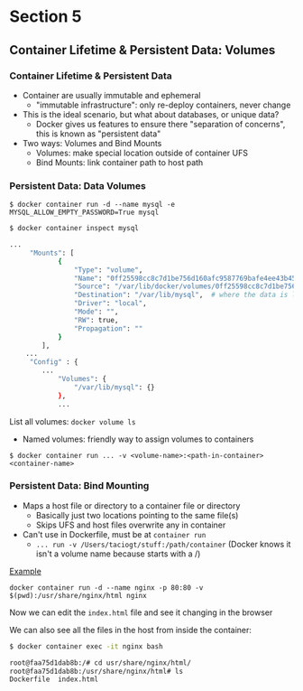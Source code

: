 # Section 5
## Container Lifetime & Persistent Data: Volumes

### Container Lifetime & Persistent Data
* Container are usually immutable and ephemeral
	* "immutable infrastructure": only re-deploy containers, never change
* This is the ideal scenario, but what about databases, or unique data?
	* Docker gives us features to ensure there "separation of concerns", this is known as "persistent data"
* Two ways: Volumes and Bind Mounts
	* Volumes: make special location outside of container UFS
	* Bind Mounts: link container path to host path

### Persistent Data: Data Volumes

`$ docker container run -d --name mysql -e MYSQL_ALLOW_EMPTY_PASSWORD=True mysql`


```bash
$ docker container inspect mysql

...
	 "Mounts": [
            {
                "Type": "volume",
                "Name": "0ff25598cc8c7d1be756d160afc9587769bafe4ee43b451c966fe699eace999b",
                "Source": "/var/lib/docker/volumes/0ff25598cc8c7d1be756d160afc9587769bafe4ee43b451c966fe699eace999b/_data",  # where the data is stored in the host
                "Destination": "/var/lib/mysql",  # where the data is linked in the container
                "Driver": "local",
                "Mode": "",
                "RW": true,
                "Propagation": ""
            }
        ],
	...
	 "Config" : {  
	 	...
            "Volumes": {
                "/var/lib/mysql": {}
            },
            ...
```

List all volumes: `docker volume ls`

* Named volumes: friendly way to assign volumes to containers

`$ docker container run ... -v <volume-name>:<path-in-container> <container-name>`


### Persistent Data: Bind Mounting

* Maps a host file or directory to a container file or directory
	* Basically just two locations pointing to the same file(s)
	* Skips UFS and host files overwrite any in container
* Can't use in Dockerfile, must be at `container run`
	* `... run -v /Users/taciogt/stuff:/path/container` (Docker knows it isn't a volume name because starts with a /)

[Example](course-resources/dockerfile-sample-2)

`docker container run -d --name nginx -p 80:80 -v $(pwd):/usr/share/nginx/html nginx`

Now we can edit the `index.html` file and see it changing in the browser

We can also see all the files in the host from inside the container:

```bash
$ docker container exec -it nginx bash

root@faa75d1dab8b:/# cd usr/share/nginx/html/
root@faa75d1dab8b:/usr/share/nginx/html# ls
Dockerfile  index.html
```


